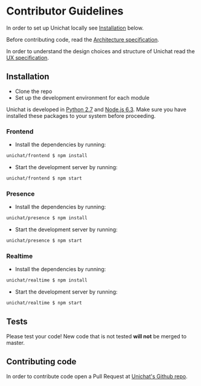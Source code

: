 # Contributor Guidelines

In order to set up Unichat locally see [Installation](#installation) below.

Before contributing code, read the [Architecture
specification](ARCHITECTURE.md).

In order to understand the design choices and structure of Unichat read the [UX
specification](UXSPECIFICATION.md).

## Installation

- Clone the repo
- Set up the development environment for each module

Unichat is developed in [Python 2.7](https://www.python.org/) and [Node.js
6.3](https://nodejs.org/). Make sure you have installed these packages to your
system before proceeding.

### Frontend

- Install the dependencies by running:

```sh
unichat/frontend $ npm install
```

- Start the development server by running:

```sh
unichat/frontend $ npm start
```

### Presence

- Install the dependencies by running:

```sh
unichat/presence $ npm install
```

- Start the development server by running:

```sh
unichat/presence $ npm start
```

### Realtime

- Install the dependencies by running:

```sh
unichat/realtime $ npm install
```

- Start the development server by running:

```sh
unichat/realtime $ npm start
```

## Tests

Please test your code! New code that is not tested __will not__ be merged to
master.

## Contributing code

In order to contribute code open a Pull Request at [Unichat's Github
repo](https://github.com/dimkarakostas/unichat).
